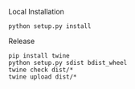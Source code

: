 Local Installation
```
python setup.py install
```

Release
```
pip install twine
python setup.py sdist bdist_wheel
twine check dist/*
twine upload dist/*
```